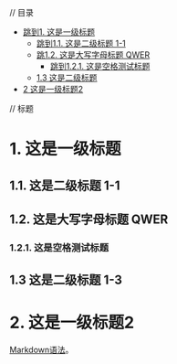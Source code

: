 
// 目录

* [跳到1. 这是一级标题](#1-这是一级标题)
  * [跳到1.1. 这是二级标题 1-1](#11-这是二级标题-1-1)
  * [跳1.2. 这是大写字母标题 QWER](#12-这是大写字母标题-qwer)
    * [跳到1.2.1. 这是空格测试标题](#121-这是空格测试标题)
  * [1.3 这是二级标题](#13-这是二级标题-1-3)
* [2 这是一级标题2](#2-这是一级标题2)

// 标题

# 1. 这是一级标题

## 1.1. 这是二级标题 1-1

## 1.2. 这是大写字母标题 QWER

### 1.2.1. 这是空格测试标题
## 1.3 这是二级标题 1-3
# 2. 这是一级标题2
[Markdown语法](https://markdown.com.cn)。
